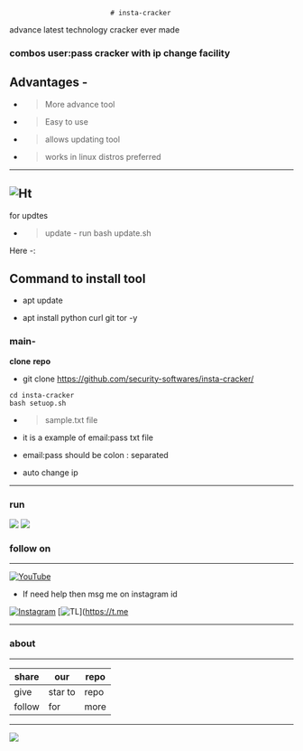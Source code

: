                             # insta-cracker
advance latest technology cracker ever made
### combos user:pass cracker with ip change facility
## Advantages -
- >More advance tool 
- >Easy to use
- >allows updating tool 
- >works in linux distros preferred
---
![Ht](https://img.shields.io/badge/Made%20by-HackersTech-brightgreen)
---
for updtes
- >update - run bash update.sh

Here -:
## Command to install tool



- apt update 

- apt install python curl git tor -y



### main-

**clone** **repo**


- git clone https://github.com/security-softwares/insta-cracker/
```
cd insta-cracker
bash setuop.sh
```
- >sample.txt file

- it is a example of email:pass txt file 
- email:pass should be colon : separated
- auto change ip

---
### run
![](https://raw.githubusercontent.com/security-softwares/insta-cracker/main/h.png)
![](https://raw.githubusercontent.com/security-softwares/insta-cracker/main/IMG_20211009_223554_668.jpg)
### follow on 

---
<a href="https://www.youtube.com/channel/UCqVu524dUZOxscEMiou7Iew"><img title="YouTube" src="https://img.shields.io/badge/YouTube-Hackers Tech-blue?style=for-the-badge&logo=Youtube"></a>

- If need help then msg me on instagram id

[![Instagram](https://img.shields.io/badge/INSTAGRAM-ForHelp-green?style=for-the-badge&logo=instagram)](
https://instagram.com/hackers__tech?utm_medium=copy_link)
[![TL](https://img.shields.io/badge/TELEGRAM-CHANNEL-brightgreen?style=for-the-badge&logo=telegram)](https://t.me



---

### about 

---
|share|our|repo |
|----|----|----|
|give|star to | repo |
|follow| for |more |

---



![](https://www.codewars.com/users/Hackers%20Tech/badges/large)
